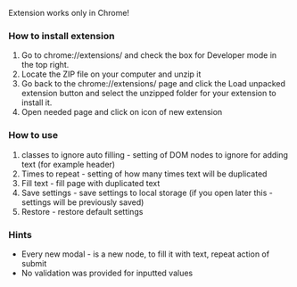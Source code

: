 Extension works only in Chrome!

### How to install extension
1) Go to chrome://extensions/ and check the box for Developer mode in the top right.
2) Locate the ZIP file on your computer and unzip it
3) Go back to the chrome://extensions/ page and click the Load unpacked extension button and select 
    the unzipped folder for your extension to install it.
4) Open needed page and click on icon of new extension

### How to use
1) classes to ignore auto filling - setting of DOM nodes to ignore for adding text (for example header)
2) Times to repeat - setting of how many times text will be duplicated
3) Fill text - fill page with duplicated text
4) Save settings - save settings to local storage (if you open later this - settings will be previously saved)
5) Restore - restore default settings

### Hints
- Every new modal - is a new node, to fill it with text, repeat action of submit
- No validation was provided for inputted values
